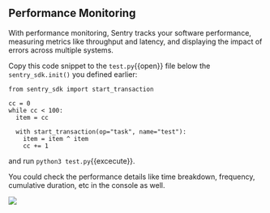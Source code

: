 ## Performance Monitoring
With performance monitoring, Sentry tracks your software performance, measuring metrics like throughput and latency, and displaying the impact of errors across multiple systems.

Copy this code snippet to the `test.py`{{open}} file below the `sentry_sdk.init()` you defined earlier:

```
from sentry_sdk import start_transaction

cc = 0
while cc < 100:
  item = cc

  with start_transaction(op="task", name="test"):
    item = item ^ item
  	cc += 1   
```
and run `python3 test.py`{{excecute}}. 

You could check the performance details like time breakdown, frequency, cumulative duration, etc in the console as well.

![](https://tva1.sinaimg.cn/large/e6c9d24egy1h29cpry7a7j20wv0u0tch.jpg)